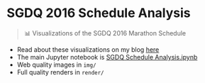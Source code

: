 # SGDQ 2016 Schedule Analysis
> :bar_chart: Visualizations of the SGDQ 2016 Marathon Schedule

* Read about these visualizations on my blog [here](http://benjamincongdon.me/blog/2016/06/25/SGDQ-2016-Schedule-Analysis/)
* The main Jupyter notebook is [SGDQ Schedule Analysis.ipynb](https://github.com/bcongdon/sgdq-2016-schedule-analysis/blob/master/SGDQ%20Schedule%20Analysis.ipynb)
* Web quality images in `img/`
* Full quality renders in `render/`
